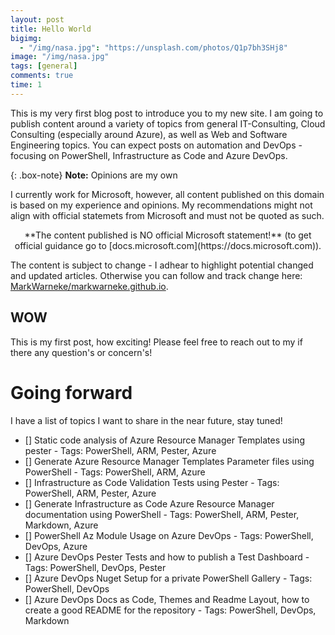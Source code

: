 ```yaml
---
layout: post
title: Hello World
bigimg:
  - "/img/nasa.jpg": "https://unsplash.com/photos/Q1p7bh3SHj8"
image: "/img/nasa.jpg"
tags: [general]
comments: true
time: 1
---
```


This is my very first blog post to introduce you to my new site.
I am going to publish content around a variety of topics from general IT-Consulting, Cloud Consulting (especially around Azure), as well as Web and Software Engineering topics. You can expect posts on automation and DevOps - focusing on PowerShell, Infrastructure as Code and Azure DevOps.

{: .box-note}
**Note:** Opinions are my own

I currently work for Microsoft, however, all content published on this domain is based on my experience and opinions. My recommendations might not align with official statemets from Microsoft and must not be quoted as such.

<p style="text-align: center;">
**The content published is NO official Microsoft statement!** (to get official guidance go to [docs.microsoft.com](https://docs.microsoft.com)).
</p>

The content is subject to change - I adhear to highlight potential changed and updated articles. Otherwise you can follow and track change here: [MarkWarneke/markwarneke.github.io](https://github.com/MarkWarneke/markwarneke.github.io/commits/master).

## WOW

This is my first post, how exciting! Please feel free to reach out to my if there any question's or concern's!

# Going forward

I have a list of topics I want to share in the near future, stay tuned!

- [] Static code analysis of Azure Resource Manager Templates using pester - Tags: PowerShell, ARM, Pester, Azure
- [] Generate Azure Resource Manager Templates Parameter files using PowerShell - Tags: PowerShell, ARM, Azure
- [] Infrastructure as Code Validation Tests using Pester - Tags: PowerShell, ARM, Pester, Azure
- [] Generate Infrastructure as Code Azure Resource Manager documentation using PowerShell - Tags: PowerShell, ARM, Pester, Markdown, Azure
- [] PowerShell Az Module Usage on Azure DevOps - Tags: PowerShell, DevOps, Azure
- [] Azure DevOps Pester Tests and how to publish a Test Dashboard - Tags: PowerShell, DevOps, Pester
- [] Azure DevOps Nuget Setup for a private PowerShell Gallery - Tags: PowerShell, DevOps
- [] Azure DevOps Docs as Code, Themes and Readme Layout, how to create a good README for the repository - Tags: PowerShell, DevOps, Markdown
